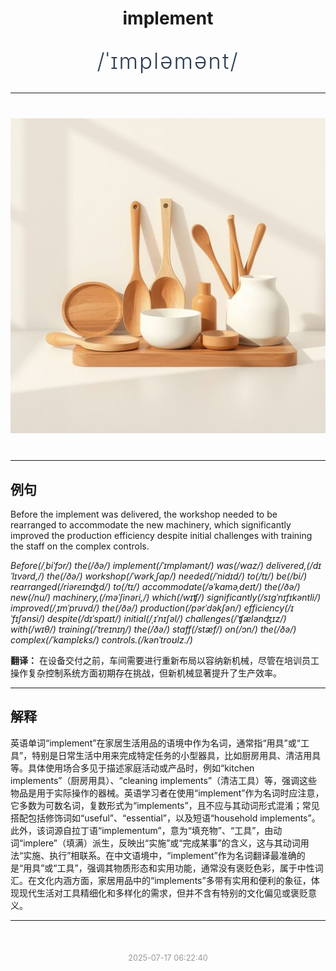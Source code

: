 <div align="center">

# implement

<div style="margin: 30px 0;">
<h1 style="font-size: 2.5em; font-weight: 300; letter-spacing: 2px; margin: 0; color: #2c3e50;">
/ˈɪmpləmənt/
</h1>
</div>

</div>

---

<div align="center" style="margin: 40px 0;">

![implement](images/implement.png)

</div>

---

## 例句

Before the implement was delivered, the workshop needed to be rearranged to accommodate the new machinery, which significantly improved the production efficiency despite initial challenges with training the staff on the complex controls.

*Before(/ˌbiˈfɔr/) the(/ðə/) implement(/ˈɪmpləmənt/) was(/wɑz/) delivered,(/dɪˈlɪvərd,/) the(/ðə/) workshop(/ˈwərkˌʃɑp/) needed(/ˈnidɪd/) to(/tɪ/) be(/bi/) rearranged(/riəreɪnʤd/) to(/tɪ/) accommodate(/əˈkɑməˌdeɪt/) the(/ðə/) new(/nu/) machinery,(/məˈʃinəri,/) which(/wɪʧ/) significantly(/sɪgˈnɪfɪkəntli/) improved(/ˌɪmˈpruvd/) the(/ðə/) production(/pərˈdəkʃən/) efficiency(/ɪˈfɪʃənsi/) despite(/dɪˈspaɪt/) initial(/ˌɪˈnɪʃəl/) challenges(/ˈʧælənʤɪz/) with(/wɪθ/) training(/ˈtreɪnɪŋ/) the(/ðə/) staff(/stæf/) on(/ɔn/) the(/ðə/) complex(/ˈkɑmplɛks/) controls.(/kənˈtroʊlz./)*

**翻译：** 在设备交付之前，车间需要进行重新布局以容纳新机械，尽管在培训员工操作复杂控制系统方面初期存在挑战，但新机械显著提升了生产效率。

---

## 解释

英语单词“implement”在家居生活用品的语境中作为名词，通常指“用具”或“工具”，特别是日常生活中用来完成特定任务的小型器具，比如厨房用具、清洁用具等。具体使用场合多见于描述家庭活动或产品时，例如“kitchen implements”（厨房用具）、“cleaning implements”（清洁工具）等，强调这些物品是用于实际操作的器械。英语学习者在使用“implement”作为名词时应注意，它多数为可数名词，复数形式为“implements”，且不应与其动词形式混淆；常见搭配包括修饰词如“useful”、“essential”，以及短语“household implements”。此外，该词源自拉丁语“implementum”，意为“填充物”、“工具”，由动词“implere”（填满）派生，反映出“实施”或“完成某事”的含义，这与其动词用法“实施、执行”相联系。在中文语境中，“implement”作为名词翻译最准确的是“用具”或“工具”，强调其物质形态和实用功能，通常没有褒贬色彩，属于中性词汇。在文化内涵方面，家居用品中的“implements”多带有实用和便利的象征，体现现代生活对工具精细化和多样化的需求，但并不含有特别的文化偏见或褒贬意义。


---

<div align="center" style="margin-top: 50px;">
<small style="color: #999; font-size: 0.9em;">2025-07-17 06:22:40</small>
</div>
